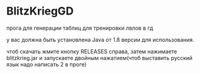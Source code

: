 # BlitzKriegGD
прога для генерации таблиц для тренировки лвлов в гд


у вас должна быть установлена Java от 1.8 версии для использования.

чтоб скачать жмите кнопку RELEASES справа, затем нажимаете blitzkrieg.jar и запускаете двойным нажатием(чтоб выставить русский язык надо написать 2 в проге)
